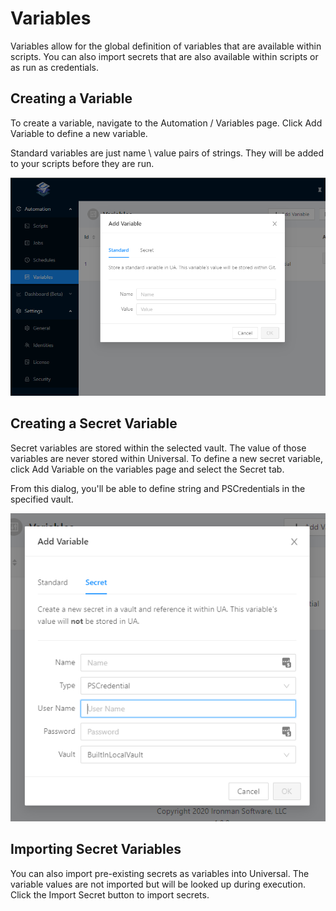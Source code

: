 # Variables

Variables allow for the global definition of variables that are available within scripts. You can also import secrets that are also available within scripts or as run as credentials. 

## Creating a Variable 

To create a variable, navigate to the Automation / Variables page. Click Add Variable to define a new variable. 

Standard variables are just name \ value pairs of strings. They will be added to your scripts before they are run. 

![&apos;](../.gitbook/assets/image%20%288%29.png)

## Creating a Secret Variable

Secret variables are stored within the selected vault. The value of those variables are never stored within Universal. To define a new secret variable, click Add Variable on the variables page and select the Secret tab. 

From this dialog, you'll be able to define string and PSCredentials in the specified vault. 

![](../.gitbook/assets/image%20%286%29.png)

## Importing Secret Variables

You can also import pre-existing secrets as variables into Universal. The variable values are not imported but will be looked up during execution. Click the Import Secret button to import secrets. 





